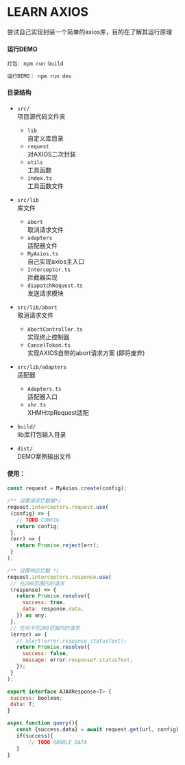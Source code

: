 # LEARN AXIOS
尝试自己实现封装一个简单的axios库，目的在了解其运行原理

#### 运行DEMO
```sh
打包: npm run build

运行DEMO： npm run dev
```


#### 目录结构
- `src/`  
  项目源代码文件夹
  - `lib`  
    自定义库目录
  - `request`  
    对AXIOS二次封装
  - `utils`  
    工具函数
  - `index.ts`  
    工具函数文件


- `src/lib`  
  库文件
  - `abort`  
    取消请求文件
  - `adapters`  
    适配器文件
  - `MyAxios.ts`  
    自己实现axios主入口
  - `Interceptor.ts`  
    拦截器实现
  - `diapatchRequest.ts`  
    发送请求模块

- `src/lib/abort`  
  取消请求文件
  - `AbortController.ts`  
    实现终止控制器
  - `CancelToken.ts`  
    实现AXIOS自带的abort请求方案 (即将废弃)

- `src/lib/adapters`  
  适配器
  - `Adapters.ts`  
    适配器入口
  - `xhr.ts`  
    XHMHttpRequest适配

- `build/`  
  lib库打包输入目录

- `dist/`  
  DEMO案例输出文件

#### 使用：

 ```javascript
const request = MyAxios.create(config);

/** 设置请求拦截器*/
request.interceptors.request.use(
  (config) => {
    // TODO CONFIG
    return config;
  },
  (err) => {
    return Promise.reject(err);
  }
);

/** 设置响应拦截 */
request.interceptors.response.use(
  // 在200范围内的请求
  (response) => {
    return Promise.resolve({
      success: true,
      data: response.data,
    }) as any;
  },
  // 任何不在200范围内的请求
  (error) => {
    // alert(error.response.statusText);
    return Promise.resolve({
      success: false,
      message: error.response?.statusText,
    });
  }
);

export interface AJAXResponse<T> {
  success: boolean;
  data: T;
}

async function query(){
    const {success,data} = await request.get(url, config)
    if(success){
        // TODO HANDLE DATA
    }
}


```